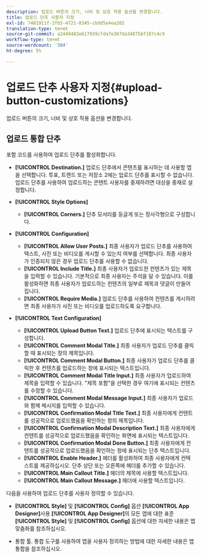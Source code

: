 ```yaml
---
description: 업로드 버튼의 크기, 너비 및 상호 작용 옵션을 변경합니다.
title: 업로드 단추 사용자 지정
exl-id: 7481911f-2fb5-4721-8345-cbdd5e4ea202
translation-type: tm+mt
source-git-commit: a2449482e617939cfda7e367da34875bf187c4c9
workflow-type: tm+mt
source-wordcount: '384'
ht-degree: 5%

---
```


# 업로드 단추 사용자 지정{#upload-button-customizations}

업로드 버튼의 크기, 너비 및 상호 작용 옵션을 변경합니다.

## 업로드 통합 단추

포함 코드를 사용하여 업로드 단추를 활성화합니다.

* **[!UICONTROL Destination.]** 업로드 단추에서 콘텐츠를 표시하는 데 사용할 앱을 선택합니다. 투표, 트렌드 또는 저장소 2에는 업로드 단추를 표시할 수 없습니다. 업로드 단추를 사용하여 업로드하는 콘텐트 사용자를 중재하려면 대상을 중재로 설정합니다.
* **[!UICONTROL Style Options]**

   * **[!UICONTROL Corners.]** 단추 모서리를 둥글게 또는 정사각형으로 구성합니다.

* **[!UICONTROL Configuration]**

   * **[!UICONTROL Allow User Posts.]** 최종 사용자가 업로드 단추를 사용하여 텍스트, 사진 또는 비디오를 게시할 수 있는지 여부를 선택합니다. 최종 사용자가 인증되지 않은 경우 업로드 단추를 사용할 수 없습니다.
   * **[!UICONTROL Include Title.]** 최종 사용자가 업로드한 컨텐츠가 있는 제목을 입력할 수 있습니다. 기본적으로 최종 사용자는 주석을 달 수 있습니다. 이를 활성화하면 최종 사용자가 업로드하는 컨텐츠의 일부로 제목과 댓글이 만들어집니다.
   * **[!UICONTROL Require Media.]** 업로드 단추를 사용하여 컨텐츠를 게시하려면 최종 사용자가 사진 또는 비디오를 업로드하도록 요구합니다.

* **[!UICONTROL Text Configuration]**

   * **[!UICONTROL Upload Button Text.]** 업로드 단추에 표시되는 텍스트를 구성합니다.
   * **[!UICONTROL Comment Modal Title.]** 최종 사용자가 업로드 단추를 클릭할 때 표시되는 창의 제목입니다.
   * **[!UICONTROL Comment Modal Button.]** 최종 사용자가 업로드 단추를 클릭한 후 컨텐츠를 업로드하는 창에 표시되는 텍스트입니다.
   * **[!UICONTROL Comment Modal Title Input.]** 최종 사용자가 업로드하여 제목을 입력할 수 있습니다. &quot;제목 포함&quot;을 선택한 경우 여기에 표시되는 컨텐츠를 수정할 수 있습니다.
   * **[!UICONTROL Comment Modal Message Input.]** 최종 사용자가 업로드와 함께 메시지를 입력할 수 있습니다.
   * **[!UICONTROL Confirmation Modal Title Text.]** 최종 사용자에게 컨텐트를 성공적으로 업로드했음을 확인하는 창의 제목입니다.
   * **[!UICONTROL Confirmation Modal Description Text.]** 최종 사용자에게 컨텐트를 성공적으로 업로드했음을 확인하는 화면에 표시되는 텍스트입니다.
   * **[!UICONTROL Confirmation Modal Done Button.]** 최종 사용자에게 컨텐트를 성공적으로 업로드했음을 확인하는 창에 표시되는 단추 텍스트입니다.
   * **[!UICONTROL Enable Header.]** 헤더를 활성화하여 최종 사용자에게 컨텍스트를 제공하십시오. 단추 상단 또는 오른쪽에 헤더를 추가할 수 있습니다.
   * **[!UICONTROL Main Callout Title.]** 헤더의 제목에 사용할 텍스트입니다.
   * **[!UICONTROL Main Callout Message.]** 헤더에 사용할 텍스트입니다.

다음을 사용하여 업로드 단추를 사용자 정의할 수 있습니다.

* **[!UICONTROL Style]** 및  **[!UICONTROL Config]** 옵션  **[!UICONTROL App Designer]**&#x200B;사용 **[!UICONTROL App Designer]**&#x200B;의 모든 앱에 대한 표준 **[!UICONTROL Style]** 및 **[!UICONTROL Config]** 옵션에 대한 자세한 내용은 앱 맞춤화를 참조하십시오.

* 통합 툴. 통합 도구를 사용하여 앱을 사용자 정의하는 방법에 대한 자세한 내용은 앱 통합을 참조하십시오.
